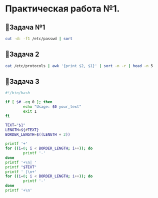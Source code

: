 # Практическая работа №1.
## 🌸Задача №1
```bash
cut -d: -f1 /etc/passwd | sort
```
## 🌸Задача 2
```bash
cat /etc/protocols | awk '{print $2, $1}' | sort -n -r | head -n 5
```
## 🌸Задача 3
```bash
#!/bin/bash

if [ $# -eq 0 ]; then
        echo "Usage: $0 your_text"
        exit 1
fi

TEXT="$1"
LENGTH=${#TEXT}
BORDER_LENGTH=$((LENGTH + 2))
 
printf '+'
for ((i=0; i < BORDER_LENGTH; i++)); do
        printf '-'
done
printf '+\n| '
printf "$TEXT"
printf ' |\n+'
for ((i=0; i < BORDER_LENGTH; i++)); do
        printf '-'
done
printf '+\n'

```
